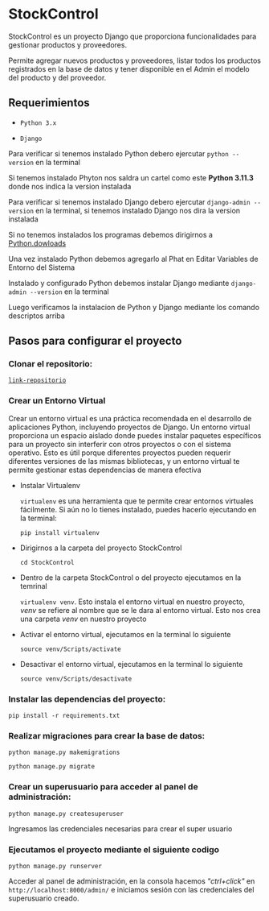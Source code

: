 # StockControl
StockControl es un proyecto Django que proporciona funcionalidades para gestionar productos y proveedores.

Permite agregar nuevos productos y proveedores, listar todos los productos registrados en la base de datos y tener disponible en el Admin el modelo del producto y del proveedor.

## Requerimientos
- `Python 3.x`

- `Django`

Para verificar si tenemos instalado Python debero ejercutar `python --version` en la terminal

Si tenemos instalado Phyton nos saldra un cartel como este **Python 3.11.3** donde nos indica la version instalada

Para verificar si tenemos instalado Django debero ejercutar `django-admin --version` en la terminal, si tenemos instalado Django nos dira la version instalada

Si no tenemos instalados los programas debemos dirigirnos a [Python.dowloads](https://www.python.org/downloads/)

Una vez instalado Python debemos agregarlo al Phat en Editar Variables de Entorno del Sistema

Instalado y configurado Python debemos instalar Django mediante `django-admin --version` en la terminal

Luego verificamos la instalacion de Python y Django mediante los comando descriptos arriba

## Pasos para configurar el proyecto

### Clonar el repositorio:

[`link-repositorio`](https://github.com/Eduzurbriggen14/Sistema-gestion-personas-Alkemy.git)

### Crear un Entorno Virtual

Crear un entorno virtual es una práctica recomendada en el desarrollo de aplicaciones Python, incluyendo proyectos de Django. Un entorno virtual proporciona un espacio aislado donde puedes instalar paquetes específicos para un proyecto sin interferir con otros proyectos o con el sistema operativo. Esto es útil porque diferentes proyectos pueden requerir diferentes versiones de las mismas bibliotecas, y un entorno virtual te permite gestionar estas dependencias de manera efectiva

- Instalar Virtualenv

  `virtualenv` es una herramienta que te permite crear entornos virtuales fácilmente. Si aún no lo tienes instalado, puedes hacerlo ejecutando en la terminal:

  `pip install virtualenv`

- Dirigirnos a la carpeta del proyecto StockControl

  `cd StockControl`

- Dentro de la carpeta StockControl o del proyecto ejecutamos en la temrinal

  `virtualenv venv`. Esto instala el entorno virtual en nuestro proyecto, *venv* se refiere al nombre que se le dara al entorno virtual. Esto nos crea una carpeta *venv* en nuestro proyecto

- Activar el entorno virtual, ejecutamos en la terminal lo siguiente
  
  `source venv/Scripts/activate`

- Desactivar el entorno virtual, ejecutamos en la terminal lo siguiente
  
  `source venv/Scripts/desactivate`

### Instalar las dependencias del proyecto:

`pip install -r requirements.txt`

### Realizar migraciones para crear la base de datos:

`python manage.py makemigrations`

`python manage.py migrate`

### Crear un superusuario para acceder al panel de administración:

`python manage.py createsuperuser`

Ingresamos las credenciales necesarias para crear el super usuario

### Ejecutamos el proyecto mediante el siguiente codigo

`python manage.py runserver`

Acceder al panel de administración, en la consola hacemos *"ctrl+click"* en `http://localhost:8000/admin/` e iniciamos sesión con las credenciales del superusuario creado.
